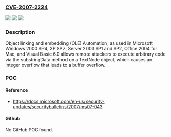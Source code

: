 ### [CVE-2007-2224](https://cve.mitre.org/cgi-bin/cvename.cgi?name=CVE-2007-2224)
![](https://img.shields.io/static/v1?label=Product&message=n%2Fa&color=blue)
![](https://img.shields.io/static/v1?label=Version&message=n%2Fa&color=blue)
![](https://img.shields.io/static/v1?label=Vulnerability&message=n%2Fa&color=brighgreen)

### Description

Object linking and embedding (OLE) Automation, as used in Microsoft Windows 2000 SP4, XP SP2, Server 2003 SP1 and SP2, Office 2004 for Mac, and Visual Basic 6.0 allows remote attackers to execute arbitrary code via the substringData method on a TextNode object, which causes an integer overflow that leads to a buffer overflow.

### POC

#### Reference
- https://docs.microsoft.com/en-us/security-updates/securitybulletins/2007/ms07-043

#### Github
No GitHub POC found.

